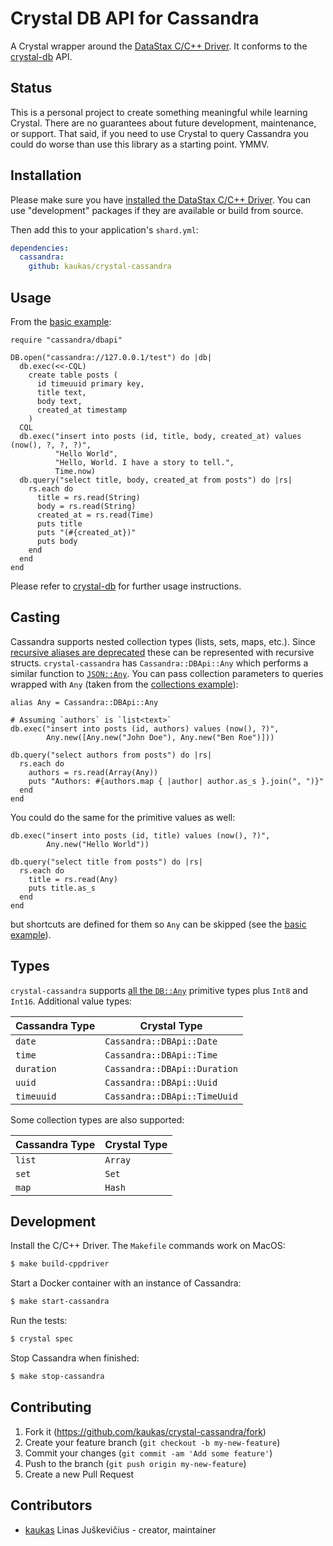 # Crystal DB API for Cassandra

A Crystal wrapper around the [DataStax C/C++ Driver][]. It conforms to the
[crystal-db][] API.


## Status

This is a personal project to create something meaningful while learning
Crystal. There are no guarantees about future development, maintenance, or
support. That said, if you need to use Crystal to query Cassandra you could do
worse than use this library as a starting point. YMMV.


## Installation

Please make sure you have [installed the DataStax C/C++
Driver](https://datastax.github.io/cpp-driver/topics/building/). You can use
"development" packages if they are available or build from source.

Then add this to your application's `shard.yml`:

```yaml
dependencies:
  cassandra:
    github: kaukas/crystal-cassandra
```


## Usage

From the [basic example][]:

```crystal
require "cassandra/dbapi"

DB.open("cassandra://127.0.0.1/test") do |db|
  db.exec(<<-CQL)
    create table posts (
      id timeuuid primary key,
      title text,
      body text,
      created_at timestamp
    )
  CQL
  db.exec("insert into posts (id, title, body, created_at) values (now(), ?, ?, ?)",
          "Hello World",
          "Hello, World. I have a story to tell.",
          Time.now)
  db.query("select title, body, created_at from posts") do |rs|
    rs.each do
      title = rs.read(String)
      body = rs.read(String)
      created_at = rs.read(Time)
      puts title
      puts "(#{created_at})"
      puts body
    end
  end
end
```

Please refer to [crystal-db][] for further usage instructions.


## Casting

Cassandra supports nested collection types (lists, sets, maps, etc.). Since
[recursive aliases are deprecated][] these can be represented with recursive
structs. `crystal-cassandra` has `Cassandra::DBApi::Any` which performs a
similar function to [`JSON::Any`][]. You can pass collection parameters to
queries wrapped with `Any` (taken from the [collections example][]):

```crystal
alias Any = Cassandra::DBApi::Any

# Assuming `authors` is `list<text>`
db.exec("insert into posts (id, authors) values (now(), ?)",
        Any.new([Any.new("John Doe"), Any.new("Ben Roe")]))

db.query("select authors from posts") do |rs|
  rs.each do
    authors = rs.read(Array(Any))
    puts "Authors: #{authors.map { |author| author.as_s }.join(", ")}"
  end
end
```

You could do the same for the primitive values as well:

```crystal
db.exec("insert into posts (id, title) values (now(), ?)",
        Any.new("Hello World"))

db.query("select title from posts") do |rs|
  rs.each do
    title = rs.read(Any)
    puts title.as_s
  end
end
```

but shortcuts are defined for them so `Any` can be skipped (see the [basic
example][]).


## Types

`crystal-cassandra` supports [all the
`DB::Any`](https://crystal-lang.github.io/crystal-db/api/0.5.0/DB/Any.html)
primitive types plus `Int8` and `Int16`. Additional value types:

| Cassandra Type | Crystal Type |
|---|---|
| `date` | `Cassandra::DBApi::Date` |
| `time` | `Cassandra::DBApi::Time` |
| `duration` | `Cassandra::DBApi::Duration` |
| `uuid` | `Cassandra::DBApi::Uuid` |
| `timeuuid` | `Cassandra::DBApi::TimeUuid` |

Some collection types are also supported:

| Cassandra Type | Crystal Type |
|---|---|
| `list` | `Array` |
| `set` | `Set` |
| `map` | `Hash` |


## Development

Install the C/C++ Driver. The `Makefile` commands work on MacOS:

```bash
$ make build-cppdriver
```

Start a Docker container with an instance of Cassandra:

```bash
$ make start-cassandra
```

Run the tests:

```bash
$ crystal spec
```

Stop Cassandra when finished:

```bash
$ make stop-cassandra
```


## Contributing

1. Fork it (<https://github.com/kaukas/crystal-cassandra/fork>)
2. Create your feature branch (`git checkout -b my-new-feature`)
3. Commit your changes (`git commit -am 'Add some feature'`)
4. Push to the branch (`git push origin my-new-feature`)
5. Create a new Pull Request


## Contributors

- [kaukas](https://github.com/kaukas) Linas Juškevičius - creator, maintainer

[basic example]: https://github.com/kaukas/crystal-cassandra/blob/master/examples/basic.cr
[collections example]: https://github.com/kaukas/crystal-cassandra/blob/master/examples/collections.cr
[DataStax C/C++ Driver]: https://docs.datastax.com/en/developer/cpp-driver/2.9/
[crystal-db]: https://github.com/crystal-lang/crystal-db
[`JSON::Any`]: https://crystal-lang.org/api/0.26.1/JSON/Any.html
[recursive aliases are deprecated]: https://github.com/crystal-lang/crystal/issues/5155
